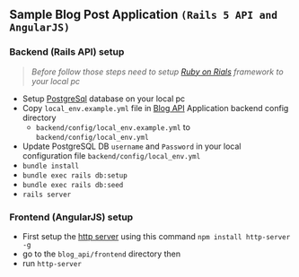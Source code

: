 ## Sample Blog Post Application `(Rails 5 API and AngularJS)` ##

### Backend (Rails API) setup ###
> *Before follow those steps need to setup [Ruby on Rials](https://gorails.com/setup/ubuntu/16.04) framework to your local pc*

* Setup [PostgreSql](https://help.ubuntu.com/lts/serverguide/postgresql.html#postgresql-installation) database on your local pc
* Copy `local_env.example.yml` file in [Blog API](#) Application backend config directory
    - `backend/config/local_env.example.yml` to `backend/config/local_env.yml`
* Update PostgreSQL DB `username` and `Password` in your local configuration file `backend/config/local_env.yml`
* `bundle install`
* `bundle exec rails db:setup`
* `bundle exec rails db:seed`
* `rails server`

### Frontend (AngularJS) setup ###
* First setup the [http server](https://www.npmjs.com/package/http-server) using this command `npm install http-server -g`
* go to the `blog_api/frontend` directory then
* run `http-server`
